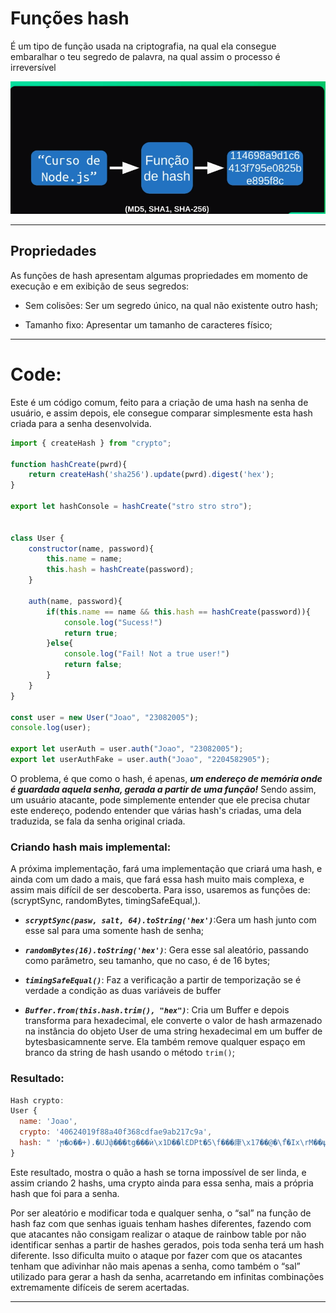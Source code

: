 # Funções hash

É um tipo de função usada na criptografia, na qual ela consegue embaralhar o teu segredo de palavra, na qual assim o processo é irreversível

<img src="../../.github/hashExample.png">

---

## Propriedades

As funções de hash apresentam algumas propriedades em momento de execução e em exibição de seus segredos:

- Sem colisões: Ser um segredo único, na qual não existente outro hash;

- Tamanho fixo: Apresentar um tamanho de caracteres físico;

---

# Code:

Este é um código comum, feito para a criação de uma hash na senha de usuário, e assim depois, ele consegue comparar simplesmente esta hash criada para a senha desenvolvida.

```js
import { createHash } from "crypto";

function hashCreate(pwrd){
    return createHash('sha256').update(pwrd).digest('hex');
}

export let hashConsole = hashCreate("stro stro stro");


class User {
    constructor(name, password){
        this.name = name;
        this.hash = hashCreate(password);
    }

    auth(name, password){
        if(this.name == name && this.hash == hashCreate(password)){
            console.log("Sucess!")
            return true;
        }else{
            console.log("Fail! Not a true user!")
            return false;
        }
    }
}

const user = new User("Joao", "23082005");
console.log(user);

export let userAuth = user.auth("Joao", "23082005");
export let userAuthFake = user.auth("Joao", "2204582905");
```

O problema, é que como o hash, é apenas, ***um endereço de memória onde é guardada aquela senha, gerada a partir de uma função!*** Sendo assim, um usuário atacante, pode simplemente entender que ele precisa chutar este endereço, podendo entender que várias hash's criadas, uma dela traduzida, se fala da senha original criada.

### **Criando hash mais implemental:**

A próxima implementação, fará uma implementação que criará uma hash, e ainda com um dado a mais, que fará essa hash muito mais complexa, e assim mais difícil de ser descoberta. Para isso, usaremos as funções de: (scryptSync, randomBytes, timingSafeEqual,).

- ***`scryptSync(pasw, salt, 64).toString('hex')`***:Gera um hash junto com esse sal para uma somente hash de senha;

- ***`randomBytes(16).toString('hex')`***: Gera esse sal aleatório, passando como parâmetro, seu tamanho, que no caso, é de 16 bytes;

- ***`timingSafeEqual()`***: Faz a verificação a partir de temporização se é verdade a condição as duas variáveis de buffer

- ***`Buffer.from(this.hash.trim(), "hex")`***: Cria um Buffer e depois transforma para hexadecimal, ele converte o valor de hash armazenado na instância do objeto User de uma string hexadecimal em um buffer de bytesbasicamnente serve. Ela também remove qualquer espaço em branco da string de hash usando o método ``trim()``;


### Resultado: 
```js
Hash crypto:
User {
  name: 'Joao',
  crypto: '40624019f88a40f368cdfae9ab217c9a',
  hash: " 'ϻ�o��+).�UJփ���tg���ѝ\x1D��lƐDPt�5\f���㡽\x17��@�\f֩�Ix\rM��ψ"
}
```

Este resultado, mostra o quão a hash se torna impossível de ser linda, e assim criando 2 hashs, uma crypto ainda para essa senha, mais a própria hash que foi para a senha.

Por ser aleatório e modificar toda e qualquer senha, o “sal” na função de hash faz com que senhas iguais tenham hashes diferentes, fazendo com que atacantes não consigam realizar o ataque de rainbow table por não identificar senhas a partir de hashes gerados, pois toda senha terá um hash diferente. Isso dificulta muito o ataque por fazer com que os atacantes tenham que adivinhar não mais apenas a senha, como também o “sal” utilizado para gerar a hash da senha, acarretando em infinitas combinações extremamente difíceis de serem acertadas.

---